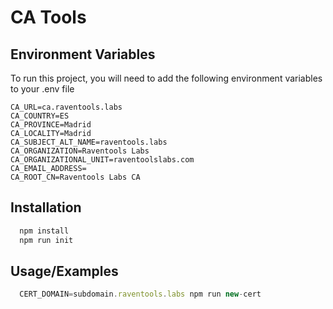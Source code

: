 # CA Tools

## Environment Variables

To run this project, you will need to add the following environment variables to your .env file
```env
CA_URL=ca.raventools.labs
CA_COUNTRY=ES
CA_PROVINCE=Madrid
CA_LOCALITY=Madrid
CA_SUBJECT_ALT_NAME=raventools.labs
CA_ORGANIZATION=Raventools Labs
CA_ORGANIZATIONAL_UNIT=raventoolslabs.com
CA_EMAIL_ADDRESS=
CA_ROOT_CN=Raventools Labs CA
```

## Installation

```bash
  npm install
  npm run init
```
    
## Usage/Examples

```javascript
  CERT_DOMAIN=subdomain.raventools.labs npm run new-cert

```

